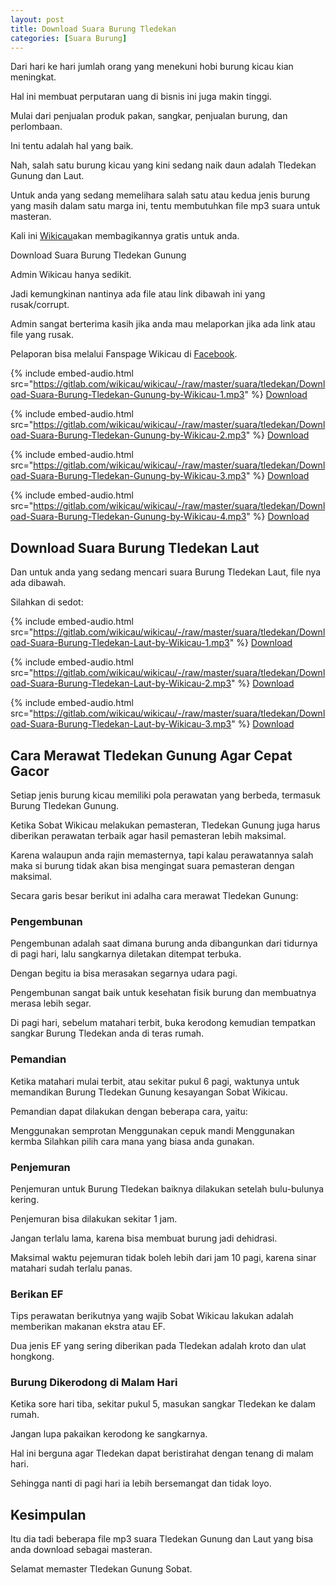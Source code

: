 ```yaml
---
layout: post
title: Download Suara Burung Tledekan
categories: [Suara Burung]
---
```


Dari hari ke hari jumlah orang yang menekuni hobi burung kicau kian meningkat.

Hal ini membuat perputaran uang di bisnis ini juga makin tinggi.

Mulai dari penjualan produk pakan, sangkar, penjualan burung, dan perlombaan.

Ini tentu adalah hal yang baik.

Nah, salah satu burung kicau yang kini sedang naik daun adalah Tledekan Gunung dan Laut.

Untuk anda yang sedang memelihara salah satu atau kedua jenis burung yang masih dalam satu marga ini, tentu membutuhkan file mp3 suara untuk masteran.

Kali ini [Wikicau](https://wikicau.com/)akan membagikannya gratis untuk anda.

Download Suara Burung Tledekan Gunung

Admin Wikicau hanya sedikit.

Jadi kemungkinan nantinya ada file atau link dibawah ini yang rusak/corrupt.

Admin sangat berterima kasih jika anda mau melaporkan jika ada link atau file yang rusak.

Pelaporan bisa melalui Fanspage Wikicau di [Facebook](https://facebook.com/wikicau).

{% include embed-audio.html src="https://gitlab.com/wikicau/wikicau/-/raw/master/suara/tledekan/Download-Suara-Burung-Tledekan-Gunung-by-Wikicau-1.mp3" %}
[Download](https://bit.ly/2LeI307)

{% include embed-audio.html src="https://gitlab.com/wikicau/wikicau/-/raw/master/suara/tledekan/Download-Suara-Burung-Tledekan-Gunung-by-Wikicau-2.mp3" %}
[Download](https://bit.ly/31MiM2S)

{% include embed-audio.html src="https://gitlab.com/wikicau/wikicau/-/raw/master/suara/tledekan/Download-Suara-Burung-Tledekan-Gunung-by-Wikicau-3.mp3" %}
[Download](https://bit.ly/2Rupfe1)

{% include embed-audio.html src="https://gitlab.com/wikicau/wikicau/-/raw/master/suara/tledekan/Download-Suara-Burung-Tledekan-Gunung-by-Wikicau-4.mp3" %}
[Download](https://bit.ly/2FqKHvP)

## Download Suara Burung Tledekan Laut

Dan untuk anda yang sedang mencari suara Burung Tledekan Laut, file nya ada dibawah.

Silahkan di sedot:

{% include embed-audio.html src="https://gitlab.com/wikicau/wikicau/-/raw/master/suara/tledekan/Download-Suara-Burung-Tledekan-Laut-by-Wikicau-1.mp3" %}
[Download](https://bit.ly/2Jckh2b)

{% include embed-audio.html src="https://gitlab.com/wikicau/wikicau/-/raw/master/suara/tledekan/Download-Suara-Burung-Tledekan-Laut-by-Wikicau-2.mp3" %}
[Download](https://bit.ly/2RwEXpk)

{% include embed-audio.html src="https://gitlab.com/wikicau/wikicau/-/raw/master/suara/tledekan/Download-Suara-Burung-Tledekan-Laut-by-Wikicau-3.mp3" %}
[Download](https://bit.ly/2WSHCuh)

## Cara Merawat Tledekan Gunung Agar Cepat Gacor

Setiap jenis burung kicau memiliki pola perawatan yang berbeda, termasuk Burung Tledekan Gunung.

Ketika Sobat Wikicau melakukan pemasteran, Tledekan Gunung juga harus diberikan perawatan terbaik agar hasil pemasteran lebih maksimal.

Karena walaupun anda rajin memasternya, tapi kalau perawatannya salah maka si burung tidak akan bisa mengingat suara pemasteran dengan maksimal.

Secara garis besar berikut ini adalha cara merawat Tledekan Gunung:

### Pengembunan

Pengembunan adalah saat dimana burung anda dibangunkan dari tidurnya di pagi hari, lalu sangkarnya diletakan ditempat terbuka.

Dengan begitu ia bisa merasakan segarnya udara pagi.

Pengembunan sangat baik untuk kesehatan fisik burung dan membuatnya merasa lebih segar.

Di pagi hari, sebelum matahari terbit, buka kerodong kemudian tempatkan sangkar Burung Tledekan anda di teras rumah.

### Pemandian

Ketika matahari mulai terbit, atau sekitar pukul 6 pagi, waktunya untuk memandikan Burung Tledekan Gunung kesayangan Sobat Wikicau.

Pemandian dapat dilakukan dengan beberapa cara, yaitu:

Menggunakan semprotan
Menggunakan cepuk mandi
Menggunakan kermba
Silahkan pilih cara mana yang biasa anda gunakan.

### Penjemuran

Penjemuran untuk Burung Tledekan baiknya dilakukan setelah bulu-bulunya kering.

Penjemuran bisa dilakukan sekitar 1 jam.

Jangan terlalu lama, karena bisa membuat burung jadi dehidrasi.

Maksimal waktu pejemuran tidak boleh lebih dari jam 10 pagi, karena sinar matahari sudah terlalu panas.

### Berikan EF

Tips perawatan berikutnya yang wajib Sobat Wikicau lakukan adalah memberikan makanan ekstra atau EF.

Dua jenis EF yang sering diberikan pada Tledekan adalah kroto dan ulat hongkong.

### Burung Dikerodong di Malam Hari

Ketika sore hari tiba, sekitar pukul 5, masukan sangkar Tledekan ke dalam rumah.

Jangan lupa pakaikan kerodong ke sangkarnya.

Hal ini berguna agar Tledekan dapat beristirahat dengan tenang di malam hari.

Sehingga nanti di pagi hari ia lebih bersemangat dan tidak loyo.

## Kesimpulan

Itu dia tadi beberapa file mp3 suara Tledekan Gunung dan Laut yang bisa anda download sebagai masteran.

Selamat memaster Tledekan Gunung Sobat.